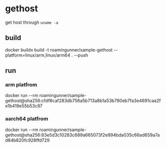# gethost

get host through `uname -a`

## build

docker buildx build -t roamingunner/sample-gethost --platform=linux/arm,linux/arm64 . --push

## run

### arm platfrom

docker run --rm roamingunner/sample-gethost@sha256:cfdf8caf283db756a5b713a8b1a53b780eb7fa3e4691caa2fe1b419e55b53c97

### aarch64 platfrom

docker run --rm roamingunner/sample-gethost@sha256:83e5d3c10283c689a665073f2e994bda035c66ad659a7ad84b820fc928ffd729


